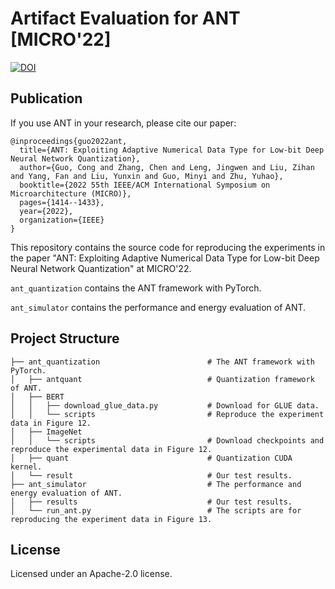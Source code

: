 # Artifact Evaluation for ANT [MICRO'22]
[![DOI](https://zenodo.org/badge/DOI/10.5281/zenodo.7002115.svg)](https://doi.org/10.5281/zenodo.7002115)

## Publication
If you use ANT in your research, please cite our paper:
```
@inproceedings{guo2022ant,
  title={ANT: Exploiting Adaptive Numerical Data Type for Low-bit Deep Neural Network Quantization},
  author={Guo, Cong and Zhang, Chen and Leng, Jingwen and Liu, Zihan and Yang, Fan and Liu, Yunxin and Guo, Minyi and Zhu, Yuhao},
  booktitle={2022 55th IEEE/ACM International Symposium on Microarchitecture (MICRO)},
  pages={1414--1433},
  year={2022},
  organization={IEEE}
}
```


This repository contains the source code for reproducing the experiments in the paper "ANT: Exploiting Adaptive Numerical Data Type for Low-bit Deep Neural Network Quantization" at MICRO'22.

`ant_quantization` contains the ANT framework with PyTorch.

`ant_simulator` contains the performance and energy evaluation of ANT. 

## Project Structure

```
├── ant_quantization                        # The ANT framework with PyTorch.
│   ├── antquant                            # Quantization framework of ANT.
│   ├── BERT
│   │   ├── download_glue_data.py           # Download for GLUE data.
│   │   └── scripts                         # Reproduce the experiment data in Figure 12.
│   ├── ImageNet
│   │   └── scripts                         # Download checkpoints and reproduce the experimental data in Figure 12.
│   ├── quant                               # Quantization CUDA kernel.
│   └── result                              # Our test results.
├── ant_simulator                           # The performance and energy evaluation of ANT.
│   ├── results                             # Our test results.
│   └── run_ant.py                          # The scripts are for reproducing the experiment data in Figure 13.
```

## License
Licensed under an Apache-2.0 license.
